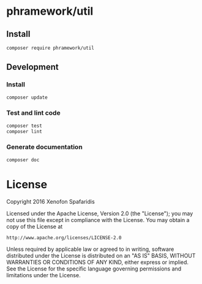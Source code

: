 # phramework/util

## Install

```bash
composer require phramework/util
```

## Development
### Install

```bash
composer update
```

### Test and lint code

```bash
composer test
composer lint
```

### Generate documentation

```bash
composer doc
```

# License
Copyright 2016 Xenofon Spafaridis

Licensed under the Apache License, Version 2.0 (the "License"); you may not use this file except in compliance with the License. You may obtain a copy of the License at

```
http://www.apache.org/licenses/LICENSE-2.0
```

Unless required by applicable law or agreed to in writing, software distributed under the License is distributed on an "AS IS" BASIS, WITHOUT WARRANTIES OR CONDITIONS OF ANY KIND, either express or implied. See the License for the specific language governing permissions and limitations under the License.

